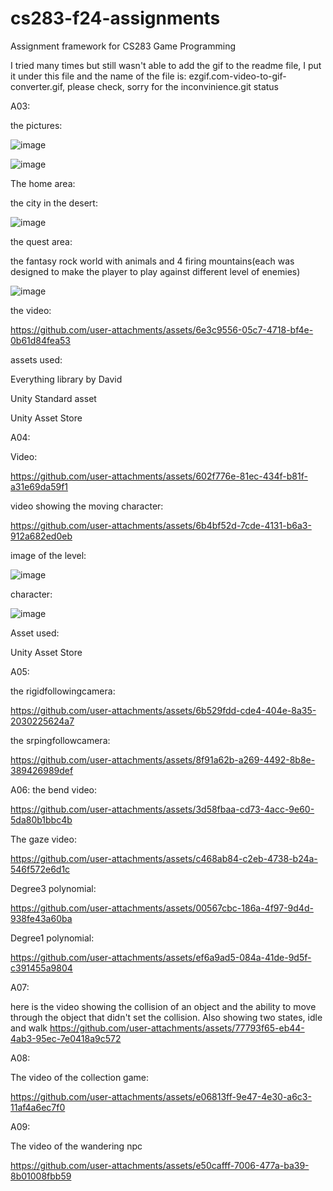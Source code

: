 # cs283-f24-assignments
Assignment framework for CS283 Game Programming

I tried many times but still wasn't able to add the gif to the readme file, I put it under this file and the name of the file is: ezgif.com-video-to-gif-converter.gif, please check, sorry for the inconvinience.git status

A03:

the pictures:

![image](https://github.com/user-attachments/assets/dd247364-6e8b-4415-aa2c-150938791d1a)

![image](https://github.com/user-attachments/assets/77fff99e-b1b1-4cbe-8ee0-96cdb7fb8287)

The home area:

the city in the desert:

![image](https://github.com/user-attachments/assets/f70a22d6-9021-4809-8ac2-f370c11c9df2)

the quest area:

the fantasy rock world with animals and 4 firing mountains(each was designed to make the player to play against different level of enemies)

![image](https://github.com/user-attachments/assets/1b849648-a60d-468e-9541-6d3881f99398)

the video:

https://github.com/user-attachments/assets/6e3c9556-05c7-4718-bf4e-0b61d84fea53

assets used:

Everything library by David

Unity Standard asset

Unity Asset Store

A04:

Video:


https://github.com/user-attachments/assets/602f776e-81ec-434f-b81f-a31e69da59f1

video showing the moving character:



https://github.com/user-attachments/assets/6b4bf52d-7cde-4131-b6a3-912a682ed0eb



image of the level:

![image](https://github.com/user-attachments/assets/95dfa2b9-de76-4534-b11b-f59c163e4127)

character:

![image](https://github.com/user-attachments/assets/6f7abfaf-f08a-4b8e-b58e-8b62339e3be6)

Asset used:

Unity Asset Store

A05:

the rigidfollowingcamera:


https://github.com/user-attachments/assets/6b529fdd-cde4-404e-8a35-2030225624a7


the srpingfollowcamera:


https://github.com/user-attachments/assets/8f91a62b-a269-4492-8b8e-389426989def

A06:
the bend video:


https://github.com/user-attachments/assets/3d58fbaa-cd73-4acc-9e60-5da80b1bbc4b

The gaze video:

https://github.com/user-attachments/assets/c468ab84-c2eb-4738-b24a-546f572e6d1c



Degree3 polynomial:

https://github.com/user-attachments/assets/00567cbc-186a-4f97-9d4d-938fe43a60ba

Degree1 polynomial:


https://github.com/user-attachments/assets/ef6a9ad5-084a-41de-9d5f-c391455a9804

A07:


here is the video showing the collision of an object and the ability to move through the object that didn't set the collision. Also showing two states, idle and walk
https://github.com/user-attachments/assets/77793f65-eb44-4ab3-95ec-7e0418a9c572

A08:

The video of the collection game:



https://github.com/user-attachments/assets/e06813ff-9e47-4e30-a6c3-11af4a6ec7f0

A09:

The video of the wandering npc

https://github.com/user-attachments/assets/e50cafff-7006-477a-ba39-8b01008fbb59


